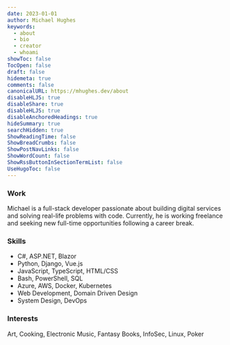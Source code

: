 ```yaml
---
date: 2023-01-01
author: Michael Hughes
keywords:
  - about
  - bio
  - creator
  - whoami
showToc: false
TocOpen: false
draft: false
hidemeta: true
comments: false
canonicalURL: https://mhughes.dev/about
disableHLJS: true
disableShare: true
disableHLJS: true
disableAnchoredHeadings: true
hideSummary: true
searchHidden: true
ShowReadingTime: false
ShowBreadCrumbs: false
ShowPostNavLinks: false
ShowWordCount: false
ShowRssButtonInSectionTermList: false
UseHugoToc: false
---
```

### Work

Michael is a full-stack developer passionate about building digital services and solving real-life problems with code. Currently, he is working freelance and seeking new full-time opportunities following a career break.

### Skills

- C#, ASP.NET, Blazor
- Python, Django, Vue.js
- JavaScript, TypeScript, HTML/CSS
- Bash, PowerShell, SQL
- Azure, AWS, Docker, Kubernetes
- Web Development, Domain Driven Design
- System Design, DevOps

### Interests

Art, Cooking, Electronic Music, Fantasy Books, InfoSec, Linux, Poker